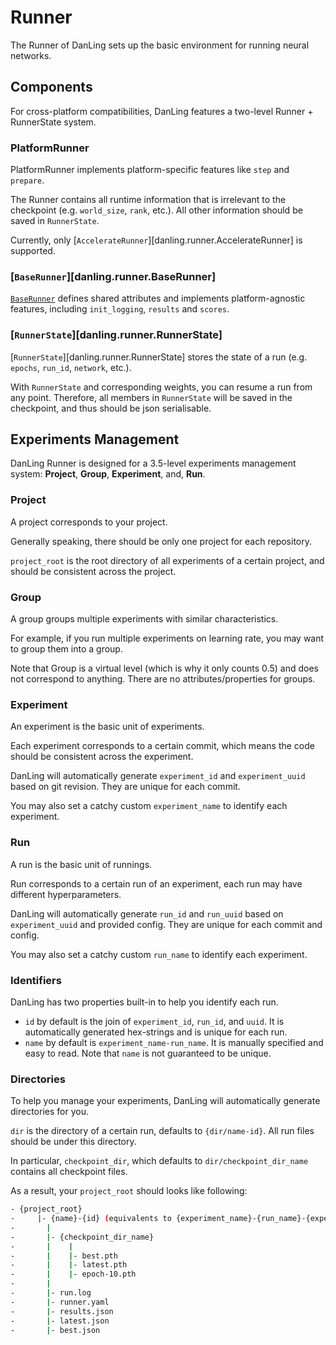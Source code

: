 # Runner

The Runner of DanLing sets up the basic environment for running neural networks.

## Components

For cross-platform compatibilities, DanLing features a two-level Runner + RunnerState system.

### PlatformRunner

PlatformRunner implements platform-specific features like `step` and `prepare`.

The Runner contains all runtime information that is irrelevant to the checkpoint (e.g. `world_size`, `rank`, etc.). All other information should be saved in `RunnerState`.

Currently, only [`AccelerateRunner`][danling.runner.AccelerateRunner] is supported.

### [`BaseRunner`][danling.runner.BaseRunner]

[`BaseRunner`](danling.runner.BaseRunner) defines shared attributes and implements platform-agnostic features, including `init_logging`, `results` and `scores`.

### [`RunnerState`][danling.runner.RunnerState]

[`RunnerState`][danling.runner.RunnerState] stores the state of a run (e.g. `epochs`, `run_id`, `network`, etc.).

With `RunnerState` and corresponding weights, you can resume a run from any point.
Therefore, all members in `RunnerState` will be saved in the checkpoint, and thus should be json serialisable.

## Experiments Management

DanLing Runner is designed for a 3.5-level experiments management system: **Project**, **Group**, **Experiment**, and, **Run**.

### Project

A project corresponds to your project.

Generally speaking, there should be only one project for each repository.

`project_root` is the root directory of all experiments of a certain project, and should be consistent across the project.

### Group

A group groups multiple experiments with similar characteristics.

For example, if you run multiple experiments on learning rate, you may want to group them into a group.

Note that Group is a virtual level (which is why it only counts 0.5) and does not correspond to anything.
There are no attributes/properties for groups.

### Experiment

An experiment is the basic unit of experiments.

Each experiment corresponds to a certain commit, which means the code should be consistent across the experiment.

DanLing will automatically generate `experiment_id` and `experiment_uuid` based on git revision.
They are unique for each commit.

You may also set a catchy custom `experiment_name` to identify each experiment.

### Run

A run is the basic unit of runnings.

Run corresponds to a certain run of an experiment, each run may have different hyperparameters.

DanLing will automatically generate `run_id` and `run_uuid` based on `experiment_uuid` and provided config.
They are unique for each commit and config.

You may also set a catchy custom `run_name` to identify each experiment.

### Identifiers

DanLing has two properties built-in to help you identify each run.

- `id` by default is the join of `experiment_id`, `run_id`, and `uuid`. It is automatically generated hex-strings and is unique for each run.
- `name` by default is `experiment_name-run_name`. It is manually specified and easy to read. Note that `name` is not guaranteed to be unique.

### Directories

To help you manage your experiments, DanLing will automatically generate directories for you.

`dir` is the directory of a certain run, defaults to `{dir/name-id}`.
All run files should be under this directory.

In particular, `checkpoint_dir`, which defaults to `dir/checkpoint_dir_name` contains all checkpoint files.

As a result, your `project_root` should looks like following:

```bash
- {project_root}
-     |- {name}-{id} (equivalents to {experiment_name}-{run_name}-{experiment_id}-{run_id}-{uuid})
-       |
-       |- {checkpoint_dir_name}
-       |    |
-       |    |- best.pth
-       |    |- latest.pth
-       |    |- epoch-10.pth
-       |
-       |- run.log
-       |- runner.yaml
-       |- results.json
-       |- latest.json
-       |- best.json
```
